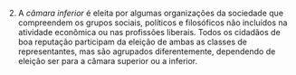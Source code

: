 ﻿2. A *câmara inferior* é eleita por algumas organizações da sociedade que compreendem os grupos sociais, políticos e filosóficos não incluídos na atividade econômica ou nas profissões liberais. Todos os cidadãos de boa reputação participam da eleição de ambas as classes de representantes, mas são agrupados  diferentemente, dependendo de eleição ser para a câmara superior ou a inferior.